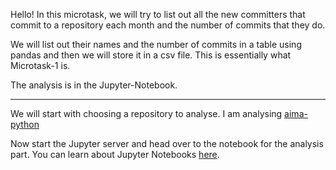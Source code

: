 Hello! In this microtask, we will try to list out all the new committers that commit to a repository each month and the number of commits that they do.

We will list out their names and the number of commits in a table using pandas and then we will store it in a csv file.
This is essentially what Microtask-1 is.

The analysis is in the Jupyter-Notebook.

---

We will start with choosing a repository to analyse. I am analysing [aima-python](https://github.com/aimacode/aima-python.git)


Now start the Jupyter server and head over to the notebook for the analysis part. You can learn about Jupyter Notebooks [here](http://jupyter.org/).